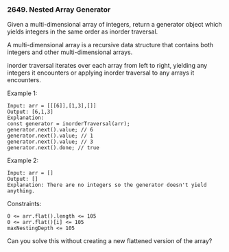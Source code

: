 ### 2649. Nested Array Generator

Given a multi-dimensional array of integers, return a generator object which yields integers in the same order as inorder traversal.

A multi-dimensional array is a recursive data structure that contains both integers and other multi-dimensional arrays.

inorder traversal iterates over each array from left to right, yielding any integers it encounters or applying inorder traversal to any arrays it encounters.



Example 1:

    Input: arr = [[[6]],[1,3],[]]
    Output: [6,1,3]
    Explanation:
    const generator = inorderTraversal(arr);
    generator.next().value; // 6
    generator.next().value; // 1
    generator.next().value; // 3
    generator.next().done; // true

Example 2:

    Input: arr = []
    Output: []
    Explanation: There are no integers so the generator doesn't yield anything.



Constraints:

    0 <= arr.flat().length <= 105
    0 <= arr.flat()[i] <= 105
    maxNestingDepth <= 105


Can you solve this without creating a new flattened version of the array?